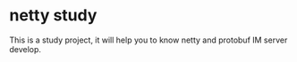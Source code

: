 netty study
===========


This is a study project, it will help you to know netty and protobuf IM server develop.